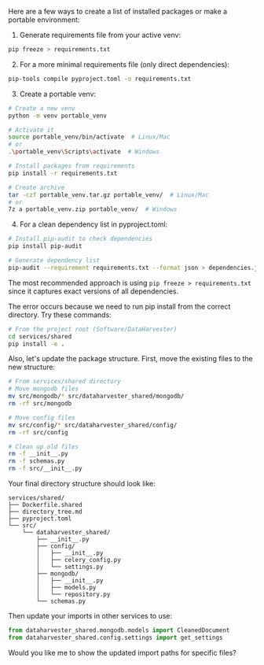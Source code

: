Here are a few ways to create a list of installed packages or make a portable environment:

1. Generate requirements file from your active venv:

```bash
pip freeze > requirements.txt
```

2. For a more minimal requirements file (only direct dependencies):

```bash
pip-tools compile pyproject.toml -o requirements.txt
```

3. Create a portable venv:

```bash
# Create a new venv
python -m venv portable_venv

# Activate it
source portable_venv/bin/activate  # Linux/Mac
# or
.\portable_venv\Scripts\activate  # Windows

# Install packages from requirements
pip install -r requirements.txt

# Create archive
tar -czf portable_venv.tar.gz portable_venv/  # Linux/Mac
# or 
7z a portable_venv.zip portable_venv/  # Windows
```

4. For a clean dependency list in pyproject.toml:

```bash
# Install pip-audit to check dependencies
pip install pip-audit

# Generate dependency list
pip-audit --requirement requirements.txt --format json > dependencies.json
```

The most recommended approach is using `pip freeze > requirements.txt` since it captures exact versions of all dependencies.

















The error occurs because we need to run pip install from the correct directory. Try these commands:

```bash
# From the project root (Software/DataHarvester)
cd services/shared
pip install -e .
```

Also, let's update the package structure. First, move the existing files to the new structure:

```bash
# From services/shared directory
# Move mongodb files
mv src/mongodb/* src/dataharvester_shared/mongodb/
rm -rf src/mongodb

# Move config files
mv src/config/* src/dataharvester_shared/config/
rm -rf src/config

# Clean up old files
rm -f __init__.py
rm -f schemas.py
rm -f src/__init__.py
```

Your final directory structure should look like:
```
services/shared/
├── Dockerfile.shared
├── directory_tree.md
├── pyproject.toml
└── src/
    └── dataharvester_shared/
        ├── __init__.py
        ├── config/
        │   ├── __init__.py
        │   ├── celery_config.py
        │   └── settings.py
        ├── mongodb/
        │   ├── __init__.py
        │   ├── models.py
        │   └── repository.py
        └── schemas.py
```

Then update your imports in other services to use:
```python
from dataharvester_shared.mongodb.models import CleanedDocument
from dataharvester_shared.config.settings import get_settings
```

Would you like me to show the updated import paths for specific files?

